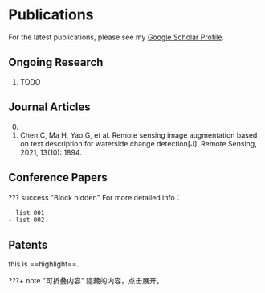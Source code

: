 # Publications

For the latest publications, please see my [Google Scholar Profile](https://scholar.google.com/citations?user=rEcKuZwAAAAJ).

## ​Ongoing Research

1. TODO

## Journal Articles

0. 
0. Chen C, Ma H, Yao G, et al. Remote sensing image augmentation based on text description for waterside change detection[J]. Remote Sensing, 2021, 13(10): 1894.

## ​Conference Papers

??? success "Block hidden"
    For more detailed info：

    - list 001
    - list 002

## Patents

this is ==highlight==.

???+ note "可折叠内容"
    隐藏的内容，点击展开。

